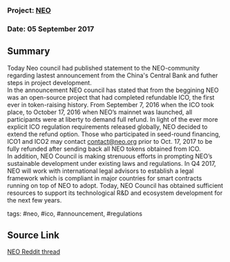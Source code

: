 ### Project: [NEO](../projects/neo.md)
### Date: 05 September 2017
## Summary
Today Neo council had published statement to the NEO-community regarding lastest announcement from the China's Central Bank and futher steps in project development.  
In the announcement NEO council has stated that from the beggining NEO was an open-source project that had completed refundable ICO, the first ever in token-raising history.
From September 7, 2016 when the ICO took place, to October 17, 2016 when NEO’s mainnet was launched, all participants were at liberty to demand full refund.
In light of the ever more explicit ICO regulation requirements released globally, NEO decided to extend the refund option. Those who participated in seed-round financing, ICO1 and ICO2 may contact contact@neo.org prior to Oct. 17, 2017 to be fully refunded after sending back all NEO tokens obtained from ICO.  
In addition, NEO Council is making strenuous efforts in prompting NEO’s sustainable development under existing laws and regulations. In Q4 2017, NEO will work with international legal advisors to establish a legal framework which is compliant in major countries for smart contracts running on top of NEO to adopt.
Today, NEO Council has obtained sufficient resources to support its technological R&D and ecosystem development for the next few years.

tags: #neo, #ico, #announcement, #regulations
## Source Link
[NEO Reddit thread](https://www.reddit.com/r/NEO/comments/6y7q49/a_statement_from_neo_council/) 
